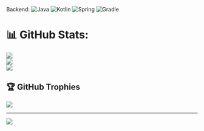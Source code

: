 Backend:
![Java](https://img.shields.io/badge/java-%23ED8B00.svg?style=for-the-badge&logo=openjdk&logoColor=white)
![Kotlin](https://img.shields.io/badge/kotlin-%237F52FF.svg?style=for-the-badge&logo=kotlin&logoColor=white) 
![Spring](https://img.shields.io/badge/spring-%236DB33F.svg?style=for-the-badge&logo=spring&logoColor=white) 
![Gradle](https://img.shields.io/badge/Gradle-02303A.svg?style=for-the-badge&logo=Gradle&logoColor=white) 

# 📊 GitHub Stats:
![](https://github-readme-stats.vercel.app/api?username=Catzy44&theme=dark&hide_border=false&include_all_commits=false&count_private=true)<br/>
![](https://nirzak-streak-stats.vercel.app/?user=Catzy44&theme=dark&hide_border=false)<br/>
![](https://github-readme-stats.vercel.app/api/top-langs/?username=Catzy44&theme=dark&hide_border=false&include_all_commits=false&count_private=true&layout=compact)

## 🏆 GitHub Trophies
![](https://github-profile-trophy.vercel.app/?username=Catzy44&theme=radical&no-frame=false&no-bg=true&margin-w=4)

---
[![](https://visitcount.itsvg.in/api?id=Catzy44&icon=0&color=0)](https://visitcount.itsvg.in)

<!-- Proudly created with GPRM ( https://gprm.itsvg.in ) -->
